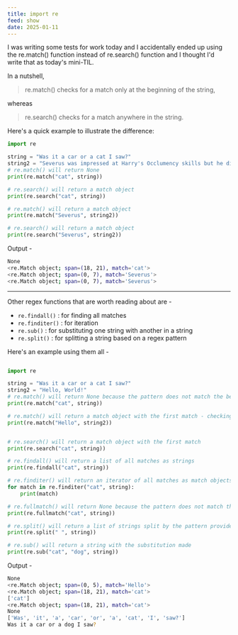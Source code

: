 ```yaml
---
title: import re
feed: show
date: 2025-01-11
---
```


I was writing some tests for work today and I accidentally ended up using the re.match() function instead of re.search() function and I thought I'd write that as today's mini-TIL.

In a nutshell, 
> re.match() checks for a match only at the beginning of the string, 

whereas 

> re.search() checks for a match anywhere in the string.

Here's a quick example to illustrate the difference:

```python
import re

string = "Was it a car or a cat I saw?"
string2 = "Severus was impressed at Harry's Occlumency skills but he did not show it."
# re.match() will return None
print(re.match("cat", string))

# re.search() will return a match object
print(re.search("cat", string))

# re.match() will return a match object
print(re.match("Severus", string2))

# re.search() will return a match object
print(re.search("Severus", string2))
```

Output - 

```bash
None
<re.Match object; span=(18, 21), match='cat'>
<re.Match object; span=(0, 7), match='Severus'>
<re.Match object; span=(0, 7), match='Severus'>
```

---

Other regex functions that are worth reading about are -
- `re.findall()` : for finding all matches
- `re.finditer()` : for iteration
- `re.sub()`  :  for substituting one string with another in a string
- `re.split()` : for splitting a string based on a regex pattern

Here's an example using them all - 

```python

import re

string = "Was it a car or a cat I saw?"
string2 = "Hello, World!"
# re.match() will return None because the pattern does not match the beginning of the string
print(re.match("cat", string))

# re.match() will return a match object with the first match - checking in string 2
print(re.match("Hello", string2))


# re.search() will return a match object with the first match
print(re.search("cat", string))

# re.findall() will return a list of all matches as strings
print(re.findall("cat", string))

# re.finditer() will return an iterator of all matches as match objects
for match in re.finditer("cat", string):
    print(match)

# re.fullmatch() will return None because the pattern does not match the entire string
print(re.fullmatch("cat", string))

# re.split() will return a list of strings split by the pattern provided
print(re.split(" ", string))

# re.sub() will return a string with the substitution made
print(re.sub("cat", "dog", string))

```

Output - 

```bash
None
<re.Match object; span=(0, 5), match='Hello'>
<re.Match object; span=(18, 21), match='cat'>
['cat']
<re.Match object; span=(18, 21), match='cat'>
None
['Was', 'it', 'a', 'car', 'or', 'a', 'cat', 'I', 'saw?']
Was it a car or a dog I saw?
```